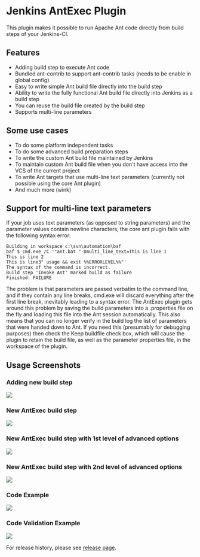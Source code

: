 # Jenkins AntExec Plugin

This plugin makes it possible to run Apache Ant code directly from build steps  of your Jenkins-CI.

## Features
- Adding build step to execute Ant code
- Bundled ant-contrib to support ant-contrib tasks (needs to be enable in global config)
- Easy to write simple Ant build file directly into the build step
- Ability to write the fully functional Ant build file directly into Jenkins as a build step
- You can reuse the build file created by the build step
- Supports multi-line parameters

## Some use cases
- To do some platform independent tasks
- To do some advanced build preparation steps
- To write the custom Ant build file maintained by Jenkins
- To maintain custom Ant build file when you don't have access into the VCS of the current project
- To write Ant targets that use multi-line text parameters (currently not possible using the core Ant plugin)
- And much more (wink)

## Support for multi-line text parameters
If your job uses text parameters (as opposed to string parameters) and the parameter values contain newline characters, the core ant plugin fails with the following syntax error:

```
Building in workspace c:\svn\automation\baf
baf $ cmd.exe /C '"ant.bat "-Dmulti_line_text=This is line 1
This is line 2
This is line3" usage && exit %%ERRORLEVEL%%"'
The syntax of the command is incorrect.
Build step 'Invoke Ant' marked build as failure
Finished: FAILURE
```

The problem is that parameters are passed verbatim to the command line, and if they contain any line breaks, cmd.exe will discard everything after the first line break, inevitably leading to a syntax error. The AntExec plugin gets around this problem by saving the build parameters into a .properties file on the fly and loading this file into the Ant session automatically. This also means that you can no longer verify in the build log the list of parameters that were handed down to Ant. If you need this (presumably for debugging purposes) then check the Keep buildfile check box, which will cause the plugin to retain the build file, as well as the parameter properties file, in the workspace of the plugin.

## Usage Screenshots

### Adding new build step
![](docs/images/01.Add_buildstep.png)

### New AntExec build step
![](docs/images/02.New_AntExec_Step.png)

### New AntExec build step with 1st level of advanced options
![](docs/images/03.New_AntExec_Step_Adv1.png)

### New AntExec build step with 2nd level of advanced options
![](docs/images/04.New_AntExec_Step_Adv2.png)

### Code Example
![](docs/images/05.Example1.png)

### Code Validation Example
![](docs/images/06.Example2-Validation.png)


For release history, please see [release page](https://plugins.jenkins.io/antexec/releases/).